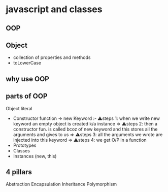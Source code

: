 # javascript and classes

## OOP

## Object
- collection of properties and methods
- toLowerCase

## why use OOP

## parts of OOP
Object literal 

- Constructor function -> new Keyword :- ⚠️steps 1: when we write new keyword an empty object is created k/a instance 
   => ⚠️steps 2:  then a constructor fun. is called bcoz of new keyword and this stores all the arguments and gives to us 
   => ⚠️steps 3:  all the arguments we wrote are injected into this keyword
   => ⚠️steps 4:  we get O/P in a function  
- Prototypes
- Classes
- Instances (new, this)


## 4 pillars
Abstraction
Encapsulation
Inheritance
Polymorphism
